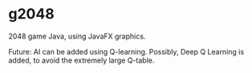 # g2048
2048 game Java, using JavaFX graphics.

Future: AI can be added using Q-learning. Possibly, Deep Q Learning is added, to avoid the extremely large Q-table.

